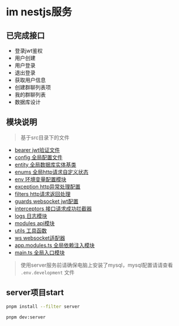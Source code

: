 # im nestjs服务

## 已完成接口
- 登录jwt鉴权
- 用户创建
- 用户登录
- 退出登录
- 获取用户信息
- 创建群聊列表项
- 我的群聊列表
- 数据库设计

## 模块说明
> 基于src目录下的文件
- [bearer jwt验证文件](./src/bearer/defaultJwt.strategy.ts)
- [config 全局配置文件](./src/config/config.ts)
- [entity 全局数据库实体基类](./src/entity/base.entity.ts)
- [enums 全局http请求自定义状态](./src/enums/api-error-code.enum.ts)
- [env 环境变量配置模块](./src/env/env.ts)
- [exception http异常处理配置](./src/exception/api.exception.ts)
- [filters http请求返回处理](./src/filters/http-exception.filter.ts)
- [guards websocket jwt配置](./src/guards/WsJwtGuard.ts)
- [interceptors 接口请求成功拦截器](./src/interceptors/api.interceptor.ts)
- [logs 日志模块](./src/logs/index.ts)
- [modules api模块](./src/modules/index.module.ts)
- [utils 工具函数](./src/utils/index.ts)
- [ws websocket适配器](./src/ws/ws.adapter.ts)
- [app.modules.ts 全局依赖注入模块](./src/app.module.ts)
- [main.ts 全局入口模块](./src/main.ts)

> 使用server服务前请确保电脑上安装了mysql，mysql配置请请查看 `.env.development` 文件

## server项目start
```bash
pnpm install --filter server

pnpm dev:server
```

